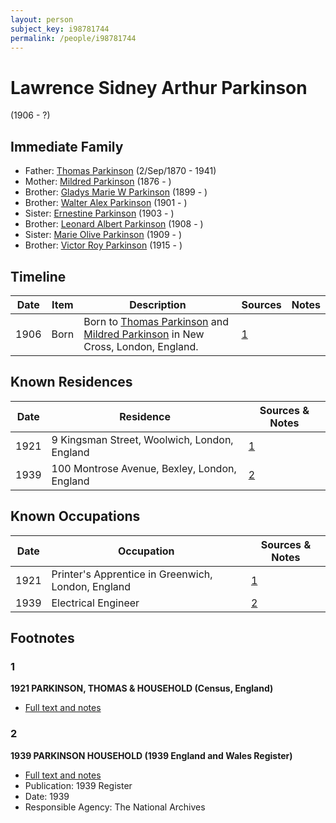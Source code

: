 ```yaml
---
layout: person
subject_key: i98781744
permalink: /people/i98781744
---
```


# Lawrence Sidney Arthur Parkinson
(1906 - ?)

## Immediate Family

* Father: [Thomas Parkinson](./@4365378@-thomas-parkinson-b1870-9-2-d1941.md) (2/Sep/1870 - 1941)
* Mother: [Mildred Parkinson](./@25594216@-mildred-parkinson-b1876-d.md) (1876 - )
* Brother: [Gladys Marie W Parkinson](./@93191940@-gladys-marie-w-parkinson-b1899-d.md) (1899 - )
* Brother: [Walter Alex Parkinson](./@9475046@-walter-alex-parkinson-b1901-d.md) (1901 - )
* Sister: [Ernestine Parkinson](./@32129630@-ernestine-parkinson-b1903-d.md) (1903 - )
* Brother: [Leonard Albert Parkinson](./@59797112@-leonard-albert-parkinson-b1908-d.md) (1908 - )
* Sister: [Marie Olive Parkinson](./@25205426@-marie-olive-parkinson-b1909-d.md) (1909 - )
* Brother: [Victor Roy Parkinson](./@64799854@-victor-roy-parkinson-b1915-d.md) (1915 - )

## Timeline

Date | Item | Description | Sources | Notes
---|---|---|---|---
1906 | Born | Born to [Thomas Parkinson](./@4365378@-thomas-parkinson-b1870-9-2-d1941.md) and [Mildred Parkinson](./@25594216@-mildred-parkinson-b1876-d.md) in New Cross, London, England. | [1](#1) | 

## Known Residences

Date | Residence | Sources & Notes
---|---|---
1921 | 9 Kingsman Street, Woolwich, London, England | [1](#1)
1939 | 100 Montrose Avenue, Bexley, London, England | [2](#2)

## Known Occupations

Date | Occupation | Sources & Notes
---|---|---
1921 | Printer's Apprentice in Greenwich, London, England | [1](#1)
1939 | Electrical Engineer | [2](#2)

## Footnotes

### 1

**1921 PARKINSON, THOMAS & HOUSEHOLD (Census, England)**

* [Full text and notes](../sources/@90666873@-1921-parkinson,-thomas-&-household-census,-england-.md)

### 2

**1939 PARKINSON HOUSEHOLD (1939 England and Wales Register)**

* [Full text and notes](../sources/@15208044@-1939-parkinson-household-1939-england-and-wales-register-.md)
* Publication: 1939 Register
* Date: 1939
* Responsible Agency: The National Archives


